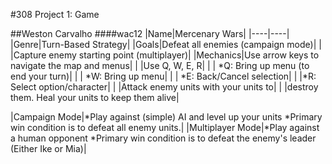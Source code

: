 #308 Project 1: Game

##Weston Carvalho
####wac12
|Name|Mercenary Wars|
|----|----|
|Genre|Turn-Based Strategy|
|Goals|Defeat all enemies (campaign mode)|
|     |Capture enemy starting point (multiplayer)|
|Mechanics|Use arrow keys to navigate the map and menus|
| |Use Q, W, E, R|
| | *Q:  Bring up menu (to end your turn)|
| | *W:  Bring up menu|
| | *E:  Back/Cancel selection|
| |*R:  Select option/character|
| |Attack enemy units with your units to|
| |destroy them. Heal your units to keep them alive|

|Campaign Mode|*Play against (simple) AI and level up your units
                *Primary win condition is to defeat all enemy units.|
|Multiplayer Mode|*Play against a human opponent
                *Primary win condition is to defeat the enemy's leader (Either Ike or Mia)|

